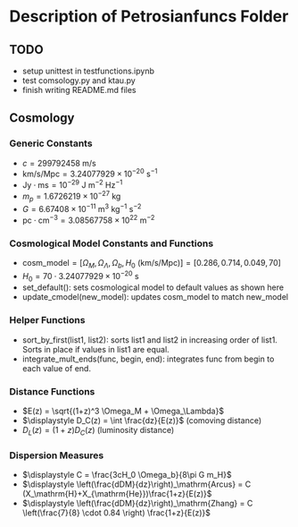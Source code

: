 # Description of Petrosianfuncs Folder

## TODO
- setup unittest in testfunctions.ipynb
- test comsology.py and ktau.py
- finish writing README.md files

## Cosmology

### Generic Constants
- $c = 299792458~\mathrm{m/s}$
- $\mathrm{km/s/Mpc} = 3.24077929 \times 10^{-20} \mathrm{~s}^{-1}$ 
- $\mathrm{Jy}\cdot\mathrm{ms} = 10^{-29}~\mathrm{J~m}^{-2}~\mathrm{Hz}^{-1}$
- $m_p = 1.6726219 \times 10^{-27} \mathrm{~kg}$
- $G = 6.67408 \times 10^{-11} \mathrm{~m}^3 \mathrm{~kg}^{-1} \mathrm{~s}^{-2}$
- $\mathrm{pc} \cdot \mathrm{cm}^{-3} = 3.08567758 \times 10^{22} \mathrm{~m}^{-2}$

### Cosmological Model Constants and Functions
- $\mathrm{cosm\_model} = [\Omega_M, \Omega_\Lambda, \Omega_b, H_0~(\mathrm{km/s/Mpc})] = [0.286, 0.714, 0.049, 70]$
- $H_0 = 70 \cdot 3.24077929 \times 10^{-20}~\mathrm{s}$
- $\mathrm{set\_default()}$: sets cosmological model to default values as shown here
- $\mathrm{update\_cmodel(new\_model)}$: updates $\mathrm{cosm\_model}$ to match $\mathrm{new\_model}$

### Helper Functions
- $\mathrm{sort\_by\_first}(\mathrm{list1},~\mathrm{list2})$: sorts $\mathrm{list1}$ and $\mathrm{list2}$ in increasing order of $\mathrm{list1}$. Sorts in place if values in $\mathrm{list1}$ are equal.
- $\mathrm{integrate\_mult\_ends}(\mathrm{func},~\mathrm{begin},~\mathrm{end})$: integrates $\mathrm{func}$ from $\mathrm{begin}$ to each value of $\mathrm{end}$.

### Distance Functions
- $E(z) = \sqrt{(1+z)^3 \Omega_M + \Omega_\Lambda}$
- $\displaystyle D_C(z) = \int \frac{dz}{E(z)}$ (comoving distance)
- $D_L(z) = (1+z)D_C(z)$ (luminosity distance)

### Dispersion Measures
- $\displaystyle C = \frac{3cH_0 \Omega_b}{8\pi G m_H}$
- $\displaystyle \left(\frac{dDM}{dz}\right)_\mathrm{Arcus} = C (X_\mathrm{H}+X_{\mathrm{He}})\frac{1+z}{E(z)}$
- $\displaystyle \left(\frac{dDM}{dz}\right)_\mathrm{Zhang} = C \left(\frac{7}{8} \cdot 0.84 \right) \frac{1+z}{E(z)}$